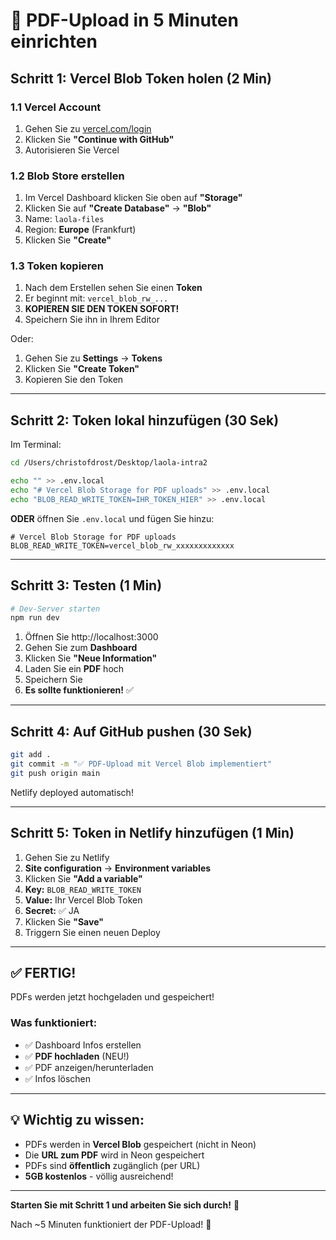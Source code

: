 # 🚀 PDF-Upload in 5 Minuten einrichten

## Schritt 1: Vercel Blob Token holen (2 Min)

### 1.1 Vercel Account
1. Gehen Sie zu [vercel.com/login](https://vercel.com/login)
2. Klicken Sie **"Continue with GitHub"**
3. Autorisieren Sie Vercel

### 1.2 Blob Store erstellen
1. Im Vercel Dashboard klicken Sie oben auf **"Storage"**
2. Klicken Sie auf **"Create Database"** → **"Blob"**
3. Name: `laola-files`
4. Region: **Europe** (Frankfurt)
5. Klicken Sie **"Create"**

### 1.3 Token kopieren
1. Nach dem Erstellen sehen Sie einen **Token**
2. Er beginnt mit: `vercel_blob_rw_...`
3. **KOPIEREN SIE DEN TOKEN SOFORT!**
4. Speichern Sie ihn in Ihrem Editor

Oder:
1. Gehen Sie zu **Settings** → **Tokens**
2. Klicken Sie **"Create Token"**
3. Kopieren Sie den Token

---

## Schritt 2: Token lokal hinzufügen (30 Sek)

Im Terminal:

```bash
cd /Users/christofdrost/Desktop/laola-intra2

echo "" >> .env.local
echo "# Vercel Blob Storage for PDF uploads" >> .env.local
echo "BLOB_READ_WRITE_TOKEN=IHR_TOKEN_HIER" >> .env.local
```

**ODER** öffnen Sie `.env.local` und fügen Sie hinzu:

```env
# Vercel Blob Storage for PDF uploads
BLOB_READ_WRITE_TOKEN=vercel_blob_rw_xxxxxxxxxxxxx
```

---

## Schritt 3: Testen (1 Min)

```bash
# Dev-Server starten
npm run dev
```

1. Öffnen Sie http://localhost:3000
2. Gehen Sie zum **Dashboard**
3. Klicken Sie **"Neue Information"**
4. Laden Sie ein **PDF** hoch
5. Speichern Sie
6. **Es sollte funktionieren!** ✅

---

## Schritt 4: Auf GitHub pushen (30 Sek)

```bash
git add .
git commit -m "✅ PDF-Upload mit Vercel Blob implementiert"
git push origin main
```

Netlify deployed automatisch!

---

## Schritt 5: Token in Netlify hinzufügen (1 Min)

1. Gehen Sie zu Netlify
2. **Site configuration** → **Environment variables**
3. Klicken Sie **"Add a variable"**
4. **Key:** `BLOB_READ_WRITE_TOKEN`
5. **Value:** Ihr Vercel Blob Token
6. **Secret:** ✅ JA
7. Klicken Sie **"Save"**
8. Triggern Sie einen neuen Deploy

---

## ✅ FERTIG!

PDFs werden jetzt hochgeladen und gespeichert!

### Was funktioniert:
- ✅ Dashboard Infos erstellen
- ✅ **PDF hochladen** (NEU!)
- ✅ PDF anzeigen/herunterladen
- ✅ Infos löschen

---

## 💡 Wichtig zu wissen:

- PDFs werden in **Vercel Blob** gespeichert (nicht in Neon)
- Die **URL zum PDF** wird in Neon gespeichert
- PDFs sind **öffentlich** zugänglich (per URL)
- **5GB kostenlos** - völlig ausreichend!

---

**Starten Sie mit Schritt 1 und arbeiten Sie sich durch!** 🚀

Nach ~5 Minuten funktioniert der PDF-Upload! 🎉
